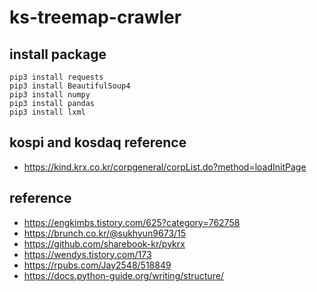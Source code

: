 # ks-treemap-crawler

## install package

```
pip3 install requests
pip3 install BeautifulSoup4
pip3 install numpy
pip3 install pandas 
pip3 install lxml
```

## kospi and kosdaq reference

- https://kind.krx.co.kr/corpgeneral/corpList.do?method=loadInitPage

## reference

- https://engkimbs.tistory.com/625?category=762758
- https://brunch.co.kr/@sukhyun9673/15
- https://github.com/sharebook-kr/pykrx
- https://wendys.tistory.com/173
- https://rpubs.com/Jay2548/518849
- https://docs.python-guide.org/writing/structure/